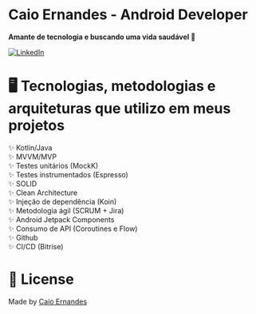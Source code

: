 # Caio Ernandes - Android Developer
<p align="justify"><strong>Amante de tecnologia e buscando uma vida saudável 💪</strong></p>

[![LinkedIn](https://img.shields.io/static/v1?label=@linkedin&message=@caioernandes&color=blue)](https://www.linkedin.com/in/caioernandes/)


# 🖥️ Tecnologias, metodologias e arquiteturas que utilizo em meus projetos

✨ Kotlin/Java </br>
✨ MVVM/MVP </br>
✨ Testes unitários (MockK) </br>
✨ Testes instrumentados (Espresso) </br>
✨ SOLID </br>
✨ Clean Architecture </br>
✨ Injeção de dependência (Koin) </br>
✨ Metodologia ágil (SCRUM + Jira) </br>
✨ Android Jetpack Components </br>
✨ Consumo de API (Coroutines e Flow) </br>
✨ Github </br>
✨ CI/CD (Bitrise) </br>

# 📖 License

Made by [Caio Ernandes](https://github.com/caioernandes)
